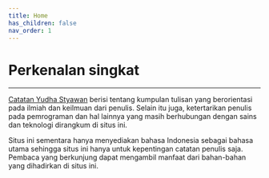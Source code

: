 ```yaml
---
title: Home
has_children: false
nav_order: 1
---
```


# Perkenalan singkat
---
[Catatan Yudha Styawan](https://yudhastyawan.github.io/catatan-yudha/) berisi tentang kumpulan tulisan yang berorientasi pada ilmiah dan keilmuan dari penulis. Selain itu juga, ketertarikan penulis pada pemrograman dan hal lainnya yang masih berhubungan dengan sains dan teknologi dirangkum di situs ini.

Situs ini sementara hanya menyediakan bahasa Indonesia sebagai bahasa utama sehingga situs ini hanya untuk kepentingan catatan penulis saja. Pembaca yang berkunjung dapat mengambil manfaat dari bahan-bahan yang dihadirkan di situs ini.
